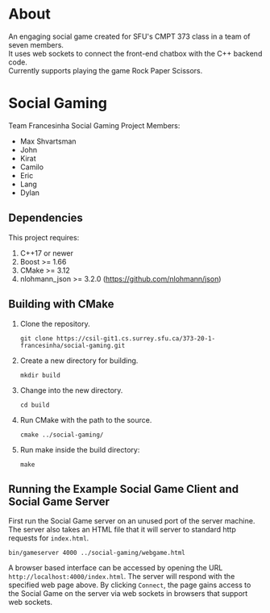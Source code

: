 # About
An engaging social game created for SFU's CMPT 373 class in a team of seven members.   
It uses web sockets to connect the front-end chatbox with the C++ backend code.   
Currently supports playing the game Rock Paper Scissors.

# Social Gaming

Team Francesinha Social Gaming Project
Members:

- Max Shvartsman
- John
- Kirat
- Camilo
- Eric
- Lang
- Dylan

## Dependencies

This project requires:

1. C++17 or newer
2. Boost >= 1.66
3. CMake >= 3.12
4. nlohmann_json >= 3.2.0 (https://github.com/nlohmann/json)

## Building with CMake

1.  Clone the repository.

        git clone https://csil-git1.cs.surrey.sfu.ca/373-20-1-francesinha/social-gaming.git

2.  Create a new directory for building.

        mkdir build

3.  Change into the new directory.

        cd build

4.  Run CMake with the path to the source.

        cmake ../social-gaming/

5.  Run make inside the build directory:

        make

## Running the Example Social Game Client and Social Game Server

First run the Social Game server on an unused port of the server machine. The server
also takes an HTML file that it will server to standard http requests for
`index.html`.

    bin/gameserver 4000 ../social-gaming/webgame.html

A browser based interface can be accessed by opening the URL
`http://localhost:4000/index.html`. The server will respond with the
specified web page above. By clicking `Connect`, the page gains access to the
Social Game on the server via web sockets in browsers that support web sockets.
